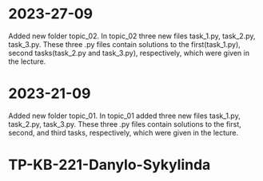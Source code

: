 # 2023-27-09

Added new folder topic_02. In topic_02 three new files task_1.py, task_2.py, task_3.py.  These three .py files contain solutions to the first(task_1.py), second tasks(task_2.py and task_3.py), respectively, which were given in the lecture.

# 2023-21-09

Added new folder topic_01. In topic_01 added three new files task_1.py, task_2.py, task_3.py.  These three .py files contain solutions to the first, second, and third tasks, respectively, which were given in the lecture.

# TP-KB-221-Danylo-Sykylinda